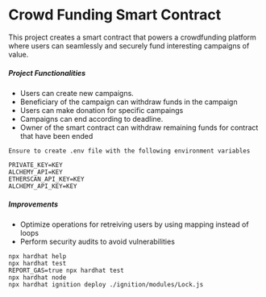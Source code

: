 # Crowd Funding Smart Contract

This project creates a smart contract that powers a crowdfunding platform where users can seamlessly and securely fund interesting campaigns of value.


##### Project Functionalities

- Users can create new campaigns.
- Beneficiary of the campaign can withdraw funds in the campaign
- Users can make donation for specific campaings
- Campaigns can end according to deadline.
- Owner of the smart contract can withdraw remaining funds for contract that have been ended


```
Ensure to create .env file with the following environment variables

PRIVATE_KEY=KEY
ALCHEMY_API=KEY
ETHERSCAN_API_KEY=KEY
ALCHEMY_API_KEY=KEY
```

##### Improvements

- Optimize operations for retreiving users by using mapping instead of loops
- Perform security audits to avoid vulnerabilities

```shell
npx hardhat help
npx hardhat test
REPORT_GAS=true npx hardhat test
npx hardhat node
npx hardhat ignition deploy ./ignition/modules/Lock.js
```
